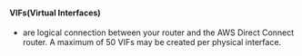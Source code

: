 #### VIFs(Virtual Interfaces)
  * are logical connection between your router and the AWS Direct Connect router. A maximum of 50 VIFs may be created per physical interface. 

